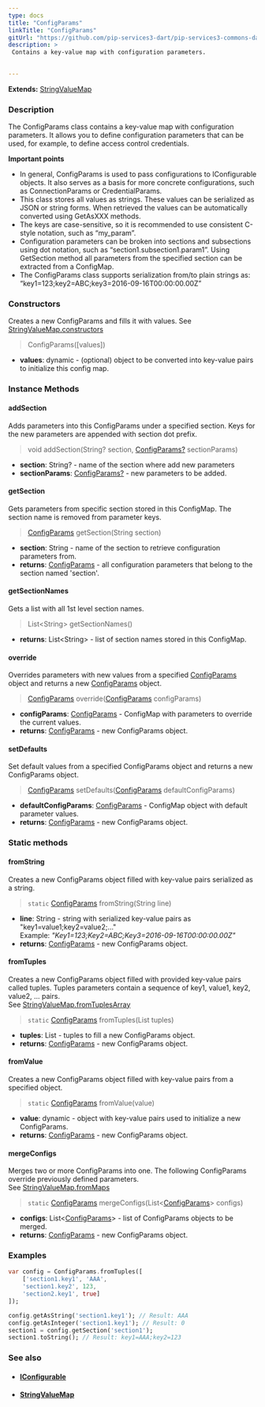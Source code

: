 ```yaml
---
type: docs
title: "ConfigParams"
linkTitle: "ConfigParams"
gitUrl: "https://github.com/pip-services3-dart/pip-services3-commons-dart"
description: > 
 Contains a key-value map with configuration parameters. 

  
---
```


**Extends:** [StringValueMap](../../data/string_value_map)

### Description
The ConfigParams class contains a key-value map with configuration parameters. It allows you to define configuration parameters that can be used, for example, to define access control credentials.  

**Important points**   
- In general, ConfigParams is used to pass configurations to IConfigurable objects. It also serves as a basis for more concrete configurations, such as ConnectionParams or CredentialParams. 
- This class stores all values as strings. These values can be serialized as JSON or string forms. When retrieved the values can be automatically converted using GetAsXXX methods.
- The keys are case-sensitive, so it is recommended to use consistent C-style notation, such as “my_param”.
- Configuration parameters can be broken into sections and subsections using dot notation, such as “section1.subsection1.param1”. Using GetSection method all parameters from the specified section can be extracted from a ConfigMap.
- The ConfigParams class supports serialization from/to plain strings as: “key1=123;key2=ABC;key3=2016-09-16T00:00:00.00Z”


### Constructors
Creates a new ConfigParams and fills it with values.
See [StringValueMap.constructors](../../data/string_value_map/#constructors)

> ConfigParams([values])

- **values**: dynamic - (optional) object to be converted into key-value pairs to initialize this config map.

### Instance Methods  

#### addSection
Adds parameters into this ConfigParams under a specified section.
Keys for the new parameters are appended with section dot prefix.

> void addSection(String? section, [ConfigParams?]() sectionParams)

- **section**: String? - name of the section where add new parameters
- **sectionParams**: [ConfigParams?]() - new parameters to be added.


#### getSection
Gets parameters from specific section stored in this ConfigMap.
The section name is removed from parameter keys.

> [ConfigParams]() getSection(String section)

- **section**: String - name of the section to retrieve configuration parameters from.
- **returns**: [ConfigParams]() - all configuration parameters that belong to the section named 'section'. 

#### getSectionNames
Gets a list with all 1st level section names.

> List\<String\> getSectionNames()

- **returns**: List\<String\> - list of section names stored in this ConfigMap.

#### override
Overrides parameters with new values from a specified [ConfigParams]() object
and returns a new [ConfigParams]() object.

> [ConfigParams]() override([ConfigParams]() configParams)

- **configParams**: [ConfigParams]() - ConfigMap with parameters to override the current values.
- **returns**: [ConfigParams]() - new ConfigParams object.

#### setDefaults
Set default values from a specified ConfigParams object and returns a new ConfigParams object.

> [ConfigParams]() setDefaults([ConfigParams]() defaultConfigParams)

- **defaultConfigParams**: [ConfigParams]() - ConfigMap object with default parameter values.
- **returns**: [ConfigParams]() - new ConfigParams object.

### Static methods   

#### fromString
Creates a new ConfigParams object filled with key-value pairs serialized as a string.

> `static` [ConfigParams]() fromString(String line)

- **line**: String - string with serialized key-value pairs as "key1=value1;key2=value2;..."  
Example: *"Key1=123;Key2=ABC;Key3=2016-09-16T00:00:00.00Z"*
- **returns**: [ConfigParams]() - new ConfigParams object.

#### fromTuples
Creates a new ConfigParams object filled with provided key-value pairs called tuples.
Tuples parameters contain a sequence of key1, value1, key2, value2, ... pairs.  
See [StringValueMap.fromTuplesArray](../../data/string_value_map/#fromtuplesarray)

> `static` [ConfigParams]() fromTuples(List tuples)

- **tuples**: List - tuples to fill a new ConfigParams object.
- **returns**: [ConfigParams]() - new ConfigParams object.


#### fromValue
Creates a new ConfigParams object filled with key-value pairs from a specified object.

> `static` [ConfigParams]() fromValue(value)

- **value**: dynamic - object with key-value pairs used to initialize a new ConfigParams.
- **returns**: [ConfigParams]() - new ConfigParams object.


#### mergeConfigs
Merges two or more ConfigParams into one. The following ConfigParams override
previously defined parameters.  
See [StringValueMap.fromMaps](../../data/string_value_map/#frommaps)

> `static` [ConfigParams]() mergeConfigs(List<[ConfigParams]()> configs)

- **configs**: List<[ConfigParams]()> - list of ConfigParams objects to be merged.
- **returns**: [ConfigParams]() - new ConfigParams object.

### Examples   

```dart
var config = ConfigParams.fromTuples([
    ['section1.key1', 'AAA',
    'section1.key2', 123,
    'section2.key1', true]
]);

config.getAsString('section1.key1'); // Result: AAA
config.getAsInteger('section1.key1'); // Result: 0
section1 = config.getSection('section1');
section1.toString(); // Result: key1=AAA;key2=123
```


### See also
- #### [IConfigurable](../iconfigurable)
- #### [StringValueMap](../../data/string_value_map)
